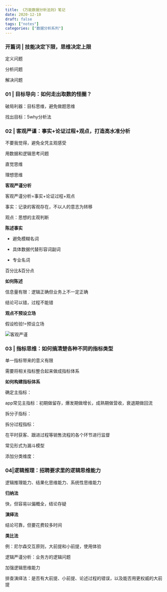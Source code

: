 ```yaml
---
title: 《万能数据分析法则》笔记
date: 2020-12-10
draft: false
tags: ["notes"]
categories: ["数据分析系列"]
---
```


### 开篇词 | 技能决定下限，思维决定上限

定义问题

分析问题

解决问题

### 01 | 目标导向：如何走出取数的怪圈？

破局利器：目标思维，避免做题思维

找出目标：5why分析法

### 02 | 客观严谨：事实+论证过程+观点，打造高水准分析

不要我觉得，避免全凭主观感受

用数据和逻辑思考问题

直觉思维

理想思维

**客观严谨分析**

客观严谨分析=事实+论证过程+观点

事实：记录的客观存在，不以人的意志为转移

观点：思想的主观判断

**陈述事实**

- 避免模糊名词

- 具体数据代替形容词副词

- 专业名词

百分比&百分点

**如何陈述**

信息量有限：逻辑正确但业务上不一定正确

结论可以错，过程不能错

**观点不预设立场**

假设检验!=预设立场

![客观严谨](https://gitee.com/hank_leo/picture/raw/master/2020-12-10/1607599385923-%E5%AE%A2%E8%A7%82%E4%B8%A5%E8%B0%A8.png)


### 03 | 指标思维：如何搞清楚各种不同的指标类型

单一指标带来的意义有限

需要将相关指标整合起来做成指标体系


**如何构建指标体系**

确定主指标：

app常见主指标：初期做留存，爆发期做增长，成熟期做营收，衰退期做回流


拆分子指标：


拆分过程指标：

在平时获客、跟进过程等销售流程的各个环节进行监督



常见形式为漏斗模型

添加分类维度：


### 04|逻辑推理：招聘要求里的逻辑思维能力

逻辑推理能力、结果化思维能力、系统性思维能力


**归纳法**

快，但容易以偏概全，结论存疑

**演绎法**

结论可靠，但要花费较多时间

**类比法**


例：尼尔森交互原则，大前提和小前提，使用体验

逻辑严谨分析：业务方的逻辑问题


加强逻辑思维能力

排查演绎法：是否有大前提、小前提、论述过程的错误，以及能否用更权威的大前提




